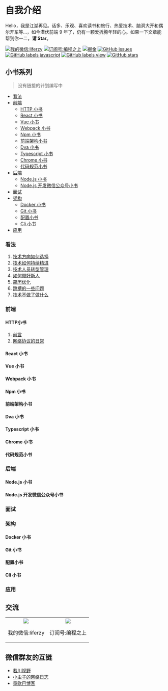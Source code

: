 # 自我介绍

Hello，我是江湖再见。话多、乐观、喜欢读书和旅行、热爱技术、脑洞大开和偶尔开车等...，如今潜伏前端 9 年了，仍有一颗爱折腾年轻的心。如果一下文章能帮到你一二，**请 Star**。

<a href="#我的微信:liferzy"><img alt="我的微信:liferzy" src="https://img.shields.io/badge/weChat-%E5%BE%AE%E4%BF%A1%E7%BE%A4-blue" /></a>
<a href="#订阅号:编程之上"><img alt="订阅号:编程之上" src="https://img.shields.io/badge/%E8%AE%A2%E9%98%85%E5%8F%B7-%E7%BC%96%E7%A8%8B%E4%B9%8B%E4%B8%8A-green" /></a>
<a href="https://juejin.im/post/5d0878aaf265da1b83338f74" target="_blank"><img alt="掘金" src="https://img.shields.io/badge/juejin.im-%E6%8E%98%E9%87%91-%23007fff"></a>
<a href="https://github.com/ruizhengyun/ruizhengyun.github.io/issues" target="_blank"><img alt="GitHub issues" src="https://img.shields.io/github/issues/ruizhengyun/ruizhengyun.github.io?style=flat"></a>
<a href="https://github.com/ruizhengyun/ruizhengyun.github.io/labels/javascript" target="_blank"><img alt="GitHub labels javascript" src="https://img.shields.io/github/labels/ruizhengyun/ruizhengyun.github.io/javascript"></a>
<a href="https://github.com/ruizhengyun/ruizhengyun.github.io/labels/view" target="_blank"><img alt="GitHub labels view" src="https://img.shields.io/github/labels/ruizhengyun/ruizhengyun.github.io/view"></a>
<a href="https://github.com/ruizhengyun/ruizhengyun.github.io" target="_blank"><img alt="GitHub stars" src="https://img.shields.io/github/stars/ruizhengyun/ruizhengyun.github.io?style=social"></a>

## 小书系列

> 没有链接的计划编写中

- [看法](#看法)
- [前端](#前端)
  - [HTTP 小书](#HTTP小书)
  - [React 小书](#React小书)
  - [Vue 小书](Vue小书)
  - [Webpack 小书](#Webpack小书)
  - [Npm 小书](#Npm小书)
  - [前端架构小书](#前端架构小书)
  - [Dva 小书](#Dva小书)
  - [Typescript 小书](#Typescript小书)
  - [Chrome 小书](#Chrome小书)
  - [代码规范小书](#代码规范小书)
- [后端](#后端)
  - [Node.js 小书](#Node.js小书)
  - [Node.js 开发微信公众号小书](#Node.js开发微信公众号小书)
- [面试](#面试)
- [架构](#架构)
  - [Docker 小书](#Docker小书)
  - [Git 小书](#Git小书)
  - [配置小书](#配置小书)
  - [Cli 小书](#Cli小书)
- [应用](#应用)

<a name="看法"></a>

### 看法

1. [技术方向如何选择](https://github.com/ruizhengyun/ruizhengyun.github.io/issues/1)
2. [技术如何持续精进](https://github.com/ruizhengyun/ruizhengyun.github.io/issues/2)
3. [技术人员转型管理](https://github.com/ruizhengyun/ruizhengyun.github.io/issues/3)
4. [如何带好新人](https://github.com/ruizhengyun/ruizhengyun.github.io/issues/4)
5. [简历优化](https://github.com/ruizhengyun/ruizhengyun.github.io/issues/5)
6. [跳槽的一些问题](https://github.com/ruizhengyun/ruizhengyun.github.io/issues/6)
7. [技术不做了做什么](https://github.com/ruizhengyun/ruizhengyun.github.io/issues/7)

<a name="前端"></a>

### 前端

  <a name="HTTP小书"></a>

  #### HTTP小书
  
  1. [前言](https://github.com/ruizhengyun/ruizhengyun.github.io/issues/8)
  1. [网络协议的日常](https://github.com/ruizhengyun/ruizhengyun.github.io/issues/9)

  <a name="React小书"></a>

  #### React 小书

  <a name="Vue小书"></a>
  
  #### Vue 小书

  <a name="Webpack小书"></a>
  
  #### Webpack 小书

  <a name="Npm小书"></a>
  
  #### Npm 小书

  <a name="前端架构小书"></a>
  
  #### 前端架构小书

  <a name="Dva小书"></a>
  
  #### Dva 小书

  <a name="Typescript小书"></a>
  
  #### Typescript 小书

  <a name="Chrome小书"></a>
  
  #### Chrome 小书

  <a name="代码规范小书"></a>
  
  #### 代码规范小书

<a name="后端"></a>

### 后端

  <a name="Node.js小书"></a>
  
  #### Node.js 小书

  <a name="Node.js 开发微信公众号小书"></a>
  
  #### Node.js 开发微信公众号小书

<a name="面试"></a>

### 面试

<a name="架构"></a>

### 架构

  <a name="Docker小书"></a>
  
  #### Docker 小书

  <a name="Git小书"></a>
  
  #### Git 小书

  <a name="配置小书"></a>
  
  #### 配置小书

  <a name="Cli小书"></a>
  
  #### Cli 小书

<a name="应用"></a>

### 应用


## 交流

<table style="border: 0; text-align: center; overflow:hidden;">
  <tr style="border: 0;">
    <td style="border: 0;">
      <img src="https://ruizhengyun.cn/images/wx/pr_person.png" />
      <p>我的微信:liferzy</p>
    </td>
    <td style="border: 0;">
      <img src="https://ruizhengyun.cn/images/wx/pr_qrcode.png" />
      <p>订阅号:编程之上</p>
    </td>
  </tr>
</table>

## 微信群友的互链

- [若川视野](https://www.lxchuan12.cn/)
- [小虫子的网络日志](https://blog.52yulong.cn/)
- [童欧巴博客](https://hungryturbo.com/)